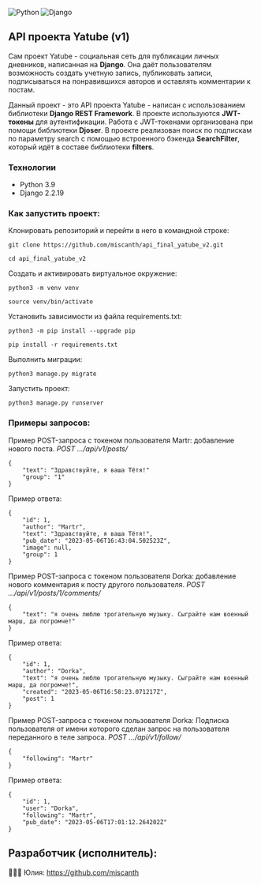 ![Python](https://img.shields.io/badge/python-3670A0?style=for-the-badge&logo=python&logoColor=ffdd54)  ![Django](https://img.shields.io/badge/django-%23092E20.svg?style=for-the-badge&logo=django&logoColor=white)


## API проекта Yatube (v1)
Сам проект Yatube - социальная сеть для публикации личных дневников, написанная на **Django**.
Она даёт пользователям возможность создать учетную запись, публиковать записи, подписываться на понравившихся авторов и оставлять комментарии к постам.

Данный проект - это API проекта Yatube - написан с использованием библиотеки **Django REST Framework**.
В проекте используются **JWT-токены** для аутентификации. Работа с JWT-токенами организована при помощи библиотеки **Djoser**.
В проекте реализован поиск по подпискам по параметру search с помощью встроенного бэкенда **SearchFilter**, который идёт в составе библиотеки **filters**.


### Технологии
- Python 3.9
- Django 2.2.19


### Как запустить проект:
Клонировать репозиторий и перейти в него в командной строке:
```
git clone https://github.com/miscanth/api_final_yatube_v2.git
```
```
cd api_final_yatube_v2
```
Cоздать и активировать виртуальное окружение:
```
python3 -m venv venv
```
```
source venv/bin/activate
```
Установить зависимости из файла requirements.txt:
```
python3 -m pip install --upgrade pip
```
```
pip install -r requirements.txt
```
Выполнить миграции:
```
python3 manage.py migrate
```
Запустить проект:
```
python3 manage.py runserver
```

### Примеры запросов:
Пример POST-запроса с токеном пользователя Martr: добавление нового поста.
*POST .../api/v1/posts/*
```
{
    "text": "Здравствуйте, я ваша Тётя!"
    "group": "1"
}
```
Пример ответа:
```
{
    "id": 1,
    "author": "Martr",
    "text": "Здравствуйте, я ваша Тётя!",
    "pub_date": "2023-05-06T16:43:04.502523Z",
    "image": null,
    "group": 1
}
```
Пример POST-запроса с токеном пользователя Dorka: добавление нового комментария к посту другого пользователя.
*POST .../api/v1/posts/1/comments/*
```
{
    "text": "я очень люблю трогательную музыку. Сыграйте нам военный марш, да погромче!"
}
```
Пример ответа:
```
{
    "id": 1,
    "author": "Dorka",
    "text": "я очень люблю трогательную музыку. Сыграйте нам военный марш, да погромче!",
    "created": "2023-05-06T16:58:23.071217Z",
    "post": 1
}
```
Пример POST-запроса с токеном пользователя Dorka: Подписка пользователя от имени которого сделан запрос на пользователя переданного в теле запроса.
*POST .../api/v1/follow/*
```
{
    "following": "Martr"
}
```
Пример ответа:
```
{
    "id": 1,
    "user": "Dorka",
    "following": "Martr",
    "pub_date": "2023-05-06T17:01:12.264202Z"
}
```


## Разработчик (исполнитель):
👩🏼‍💻 Юлия: https://github.com/miscanth